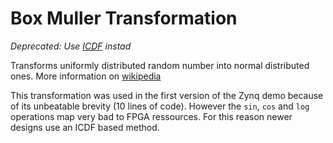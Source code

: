Box Muller Transformation
=========================

*Deprecated: Use [ICDF](../icdf) instad*

Transforms uniformly distributed random number into normal distributed ones.
More information on [wikipedia](http://en.wikipedia.org/wiki/Box_muller)

This transformation was used in the first version of the Zynq demo
because of its unbeatable brevity (10 lines of code). However the `sin`, 
`cos` and `log` operations map very bad to FPGA ressources. For this 
reason newer designs use an ICDF based method.
